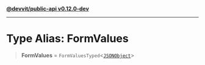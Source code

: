 [**@devvit/public-api v0.12.0-dev**](../README.md)

---

# Type Alias: FormValues

> **FormValues** = `FormValuesTyped`\<[`JSONObject`](JSONObject.md)\>
